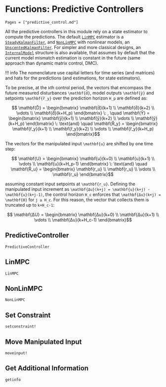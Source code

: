 # Functions: Predictive Controllers

```@contents
Pages = ["predictive_control.md"]
```

All the predictive controllers in this module rely on a state estimator to compute the
predictions. The default [`LinMPC`](@ref) estimator is a [`SteadyKalmanFilter`](@ref), and
[`NonLinMPC`](@ref) with nonlinear models, an [`UnscentedKalmanFilter`](@ref). For simpler
and more classical designs, an [`InternalModel`](@ref) structure is also available, that
assumes by default that the current model mismatch estimation is constant in the future
(same approach than dynamic matrix control, DMC).

!!! info
    The nomenclature use capital letters for time series (and matrices) and hats for the
    predictions (and estimations, for state estimators).

To be precise, at the ``k``th control period, the vectors that encompass the future measured
disturbances ``\mathbf{d̂}``, model outputs ``\mathbf{ŷ}`` and setpoints ``\mathbf{r̂_y}``
over the prediction horizon ``H_p`` are defined as:

```math
    \mathbf{D̂} = \begin{bmatrix}
        \mathbf{d̂}(k+1)   \\ \mathbf{d̂}(k+2)   \\ \vdots  \\ \mathbf{d̂}(k+H_p)
    \end{bmatrix} \: , \quad
    \mathbf{Ŷ} = \begin{bmatrix}
        \mathbf{ŷ}(k+1)   \\ \mathbf{ŷ}(k+2)   \\ \vdots  \\ \mathbf{ŷ}(k+H_p)
    \end{bmatrix} \: \text{and} \quad
    \mathbf{R̂_y} = \begin{bmatrix}
        \mathbf{r̂_y}(k+1) \\ \mathbf{r̂_y}(k+2) \\ \vdots  \\ \mathbf{r̂_y}(k+H_p)
    \end{bmatrix}
```

The vectors for the manipulated input ``\mathbf{u}`` are shifted by one time step:

```math
    \mathbf{U} = \begin{bmatrix}
        \mathbf{u}(k+0) \\ \mathbf{u}(k+1) \\ \vdots  \\ \mathbf{u}(k+H_p-1)
    \end{bmatrix} \: \text{and} \quad
    \mathbf{R̂_u} = \begin{bmatrix}
        \mathbf{r_u}    \\ \mathbf{r_u}    \\ \vdots  \\ \mathbf{r_u}
    \end{bmatrix}
```

assuming constant input setpoints at ``\mathbf{r_u}``. Defining the manipulated input
increment as ``\mathbf{Δu}(k+j) = \mathbf{u}(k+j) - \mathbf{u}(k+j-1)``, the control horizon
``H_c`` enforces that ``\mathbf{Δu}(k+j) = \mathbf{0}`` for ``j ≥ H_c``. For this reason,
the vector that collects them is truncated up to ``k+H_c-1``:

```math
    \mathbf{ΔU} =
    \begin{bmatrix}
        \mathbf{Δu}(k+0) \\ \mathbf{Δu}(k+1) \\ \vdots  \\ \mathbf{Δu}(k+H_c-1)
    \end{bmatrix}
```

## PredictiveController

```@docs
PredictiveController
```

## LinMPC

```@docs
LinMPC
```

## NonLinMPC

```@docs
NonLinMPC
```

## Set Constraint

```@docs
setconstraint!
```

## Move Manipulated Input

```@docs
moveinput!
```

## Get Additional Information

```@docs
getinfo
```
